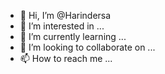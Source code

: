 - 👋 Hi, I’m @Harindersa
- 👀 I’m interested in ...
- 🌱 I’m currently learning ...
- 💞️ I’m looking to collaborate on ...
- 📫 How to reach me ...

<!---
Harindersa/Harindersa is a ✨ special ✨ repository because its `README.md` (this file) appears on your GitHub profile.
You can click the Preview link to take a look at your changes.
--->
